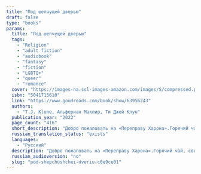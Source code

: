 ```yaml
---
title: "Под шепчущей дверью"
draft: false
type: "books"
params:
  title: "Под шепчущей дверью"
  tags:
    - "Religion"
    - "adult fiction"
    - "audiobook"
    - "fantasy"
    - "fiction"
    - "LGBTQ+"
    - "queer"
    - "romance"
  cover: "https://images-na.ssl-images-amazon.com/images/S/compressed.photo.goodreads.com/books/1670274962i/63956243.jpg"
  isbn: "5041715610"
  link: "https://www.goodreads.com/book/show/63956243"
  authors:
    - "T.J. Klune, Альфериан Маклир, Ти Джей Клун"
  publication_year: "2022"
  page_count: "416"
  short_description: "Добро пожаловать на «Переправу Харона».Горячий чай, свежие булочки и щепотка мертвых душ.Когда Жнец пришел забрать Уоллеса с его собственных похорон, тот начал подозревать, что мертв.А когда..."
  russian_translation_status: "exists"
  languages:
    - "Русский"
  description: "Добро пожаловать на «Переправу Харона».Горячий чай, свежие булочки и щепотка мертвых душ.Когда Жнец пришел забрать Уоллеса с его собственных похорон, тот начал подозревать, что мертв.А когда Хьюго, владелец необычной чайной лавки, пообещал помочь ему переправиться из одного мира в другой, Уоллес наконец-то понял, что его определенно нет в живых.Но даже после смерти ему не хотелось отказываться от своей земной, пусть и не очень интересной жизни.Ему дают ровно неделю на переход. И Уоллес намерен провести эти семь дней так, как всегда мечтал."
  russian_audioversion: "no"
  slug: "pod-shepchushchei-dveriu-c0e9ce01"
---
```

